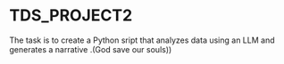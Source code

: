 # TDS_PROJECT2
The task is to create a Python sript that analyzes data using an LLM and generates a narrative .(God save our souls))
